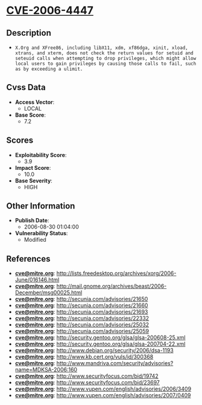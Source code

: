 
# [CVE-2006-4447](https://cve.mitre.org/cgi-bin/cvename.cgi?name=CVE-2006-4447)

## Description

- `X.Org and XFree86, including libX11, xdm, xf86dga, xinit, xload, xtrans, and xterm, does not check the return values for setuid and seteuid calls when attempting to drop privileges, which might allow local users to gain privileges by causing those calls to fail, such as by exceeding a ulimit.`

## Cvss Data

- **Access Vector**:
  - LOCAL
- **Base Score**:
  - 7.2

## Scores

- **Exploitability Score**:
  - 3.9
- **Impact Score**:
  - 10.0
- **Base Severity**:
  - HIGH

## Other Information

- **Publish Date**:
  - 2006-08-30 01:04:00
- **Vulnerability Status**:
  - Modified

## References

- **cve@mitre.org**: http://lists.freedesktop.org/archives/xorg/2006-June/016146.html
- **cve@mitre.org**: http://mail.gnome.org/archives/beast/2006-December/msg00025.html
- **cve@mitre.org**: http://secunia.com/advisories/21650
- **cve@mitre.org**: http://secunia.com/advisories/21660
- **cve@mitre.org**: http://secunia.com/advisories/21693
- **cve@mitre.org**: http://secunia.com/advisories/22332
- **cve@mitre.org**: http://secunia.com/advisories/25032
- **cve@mitre.org**: http://secunia.com/advisories/25059
- **cve@mitre.org**: http://security.gentoo.org/glsa/glsa-200608-25.xml
- **cve@mitre.org**: http://security.gentoo.org/glsa/glsa-200704-22.xml
- **cve@mitre.org**: http://www.debian.org/security/2006/dsa-1193
- **cve@mitre.org**: http://www.kb.cert.org/vuls/id/300368
- **cve@mitre.org**: http://www.mandriva.com/security/advisories?name=MDKSA-2006:160
- **cve@mitre.org**: http://www.securityfocus.com/bid/19742
- **cve@mitre.org**: http://www.securityfocus.com/bid/23697
- **cve@mitre.org**: http://www.vupen.com/english/advisories/2006/3409
- **cve@mitre.org**: http://www.vupen.com/english/advisories/2007/0409
